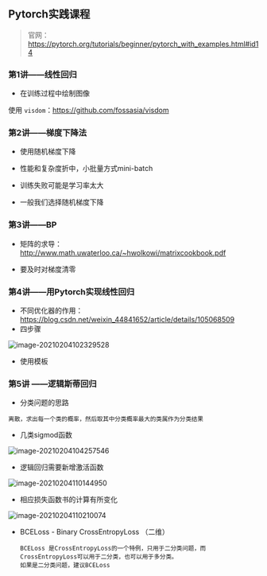 ## Pytorch实践课程

> 官网：https://pytorch.org/tutorials/beginner/pytorch_with_examples.html#id14



### 第1讲——线性回归

- 在训练过程中绘制图像

使用 `visdom`：https://github.com/fossasia/visdom



### 第2讲——梯度下降法

- 使用随机梯度下降

- 性能和复杂度折中，小批量方式mini-batch

- 训练失败可能是学习率太大
- 一般我们选择随机梯度下降



### 第3讲——BP

- 矩阵的求导：http://www.math.uwaterloo.ca/~hwolkowi/matrixcookbook.pdf

- 要及时对梯度清零



### 第4讲——用Pytorch实现线性回归

- 不同优化器的作用：https://blog.csdn.net/weixin_44841652/article/details/105068509
- 四步骤

![image-20210204102329528](https://i.loli.net/2021/02/04/CX8oJKzT7QvbMFe.png)

- 使用模板

### 第5讲 ——逻辑斯蒂回归

- 分类问题的思路

```
离散，求出每一个类的概率，然后取其中分类概率最大的类属作为分类结果
```

- 几类sigmod函数

![image-20210204104257546](https://i.loli.net/2021/02/04/PzJdCpqlWByIkij.png)

- 逻辑回归需要新增激活函数

![image-20210204110144950](https://i.loli.net/2021/02/04/EIWzsM4U9QlKSC6.png)

- 相应损失函数书的计算有所变化

![image-20210204110210074](https://i.loli.net/2021/02/04/bzfuClaqQsMWe9V.png)

- BCELoss - Binary CrossEntropyLoss （二维）

  ```
  BCELoss 是CrossEntropyLoss的一个特例，只用于二分类问题，而CrossEntropyLoss可以用于二分类，也可以用于多分类。
  如果是二分类问题，建议BCELoss
  ```

  